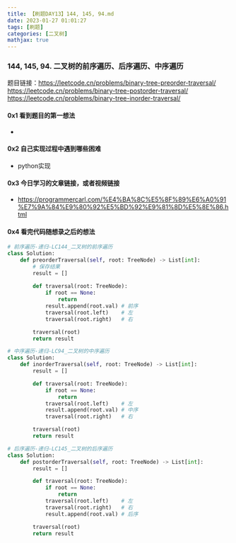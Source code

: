 ```yaml
---
title: 【刷题DAY13】144, 145, 94.md
date: 2023-01-27 01:01:27
tags: [刷题] 
categories: [二叉树]
mathjax: true 
---
```


### 144, 145, 94. 二叉树的前序遍历、后序遍历、中序遍历
题目链接：https://leetcode.cn/problems/binary-tree-preorder-traversal/    
https://leetcode.cn/problems/binary-tree-postorder-traversal/     
https://leetcode.cn/problems/binary-tree-inorder-traversal/


#### 0x1 看到题目的第一想法   
- 

#### 0x2 自己实现过程中遇到哪些困难  
- python实现

#### 0x3 今日学习的文章链接，或者视频链接
- https://programmercarl.com/%E4%BA%8C%E5%8F%89%E6%A0%91%E7%9A%84%E9%80%92%E5%BD%92%E9%81%8D%E5%8E%86.html

#### 0x4 看完代码随想录之后的想法 
```python
# 前序遍历-递归-LC144_二叉树的前序遍历
class Solution:
    def preorderTraversal(self, root: TreeNode) -> List[int]:
        # 保存结果
        result = []
        
        def traversal(root: TreeNode):
            if root == None:
                return
            result.append(root.val) # 前序
            traversal(root.left)    # 左
            traversal(root.right)   # 右

        traversal(root)
        return result

# 中序遍历-递归-LC94_二叉树的中序遍历
class Solution:
    def inorderTraversal(self, root: TreeNode) -> List[int]:
        result = []

        def traversal(root: TreeNode):
            if root == None:
                return
            traversal(root.left)    # 左
            result.append(root.val) # 中序
            traversal(root.right)   # 右

        traversal(root)
        return result

# 后序遍历-递归-LC145_二叉树的后序遍历
class Solution:
    def postorderTraversal(self, root: TreeNode) -> List[int]:
        result = []

        def traversal(root: TreeNode):
            if root == None:
                return
            traversal(root.left)    # 左
            traversal(root.right)   # 右
            result.append(root.val) # 后序

        traversal(root)
        return result
```

